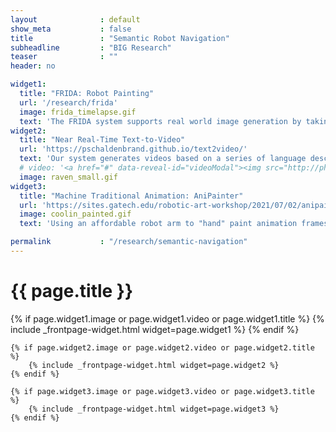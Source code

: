 ```yaml
---
layout              : default
show_meta           : false
title               : "Semantic Robot Navigation"
subheadline         : "BIG Research"
teaser              : ""
header: no

widget1:
  title: "FRIDA: Robot Painting"
  url: '/research/frida'
  image: frida_timelapse.gif
  text: 'The FRIDA system supports real world image generation by taking inspiration from a human artist in multiple modalities and responds to noisy, stochastic execution with perception and replanning.'
widget2:
  title: "Near Real-Time Text-to-Video"
  url: 'https://pschaldenbrand.github.io/text2video/'
  text: 'Our system generates videos based on a series of language descriptions.'
  # video: '<a href="#" data-reveal-id="videoModal"><img src="http://phlow.github.io/feeling-responsive/images/start-video-feeling-responsive-302x182.jpg" width="302" height="182" alt=""/></a>'
  image: raven_small.gif
widget3:
  title: "Machine Traditional Animation: AniPainter"
  url: 'https://sites.gatech.edu/robotic-art-workshop/2021/07/02/anipainter/'
  image: coolin_painted.gif
  text: 'Using an affordable robot arm to "hand" paint animation frames.'

permalink           : "/research/semantic-navigation"
---
```


<div class="row">
    <h1>{{ page.title }}</h1>
    <p></p>
</div>

<div class="row t60">
    {% if page.widget1.image or page.widget1.video or page.widget1.title %}
        {% include _frontpage-widget.html widget=page.widget1 %}
    {% endif %}

    {% if page.widget2.image or page.widget2.video or page.widget2.title %}
        {% include _frontpage-widget.html widget=page.widget2 %}
    {% endif %}

    {% if page.widget3.image or page.widget3.video or page.widget3.title %}
        {% include _frontpage-widget.html widget=page.widget3 %}
    {% endif %}
</div><!-- /.row -->
